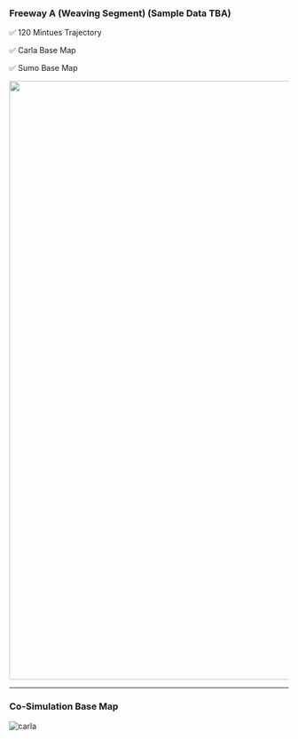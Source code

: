 ### Freeway A (Weaving Segment) (Sample Data TBA)

:white_check_mark: 120 Mintues Trajectory

:white_check_mark:  Carla Base Map

:white_check_mark:  Sumo Base Map


<img src="https://github.com/ozheng1993/UCF-SST-CitySim-Dataset/blob/main/asset/ExpresswayA/image/expresswayAARCIS.gif" width="1080">

<hr> 

### Co-Simulation Base Map

![carla](https://github.com/ozheng1993/UCF-SST-CitySim-Dataset/blob/main/asset/ExpresswayA/image/expresswayABasemap.png)

